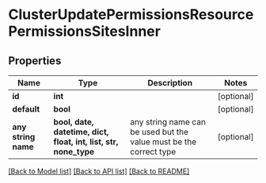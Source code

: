 # ClusterUpdatePermissionsResourcePermissionsSitesInner


## Properties
Name | Type | Description | Notes
------------ | ------------- | ------------- | -------------
**id** | **int** |  | [optional] 
**default** | **bool** |  | [optional] 
**any string name** | **bool, date, datetime, dict, float, int, list, str, none_type** | any string name can be used but the value must be the correct type | [optional]

[[Back to Model list]](../README.md#documentation-for-models) [[Back to API list]](../README.md#documentation-for-api-endpoints) [[Back to README]](../README.md)


